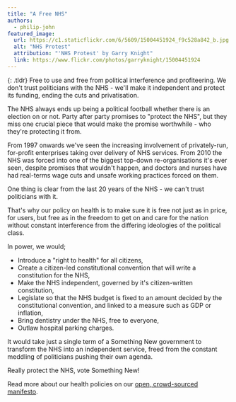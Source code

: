 ```yaml
---
title: "A Free NHS"
authors:
  - philip-john
featured_image:
  url: https://c1.staticflickr.com/6/5609/15004451924_f9c528a842_b.jpg
  alt: "NHS Protest"
  attribution: "'NHS Protest' by Garry Knight"
  link: https://www.flickr.com/photos/garryknight/15004451924
---
```


{: .tldr}
Free to use and free from political interference and profiteering. We don't trust politicians with the NHS - we'll make it independent and protect its funding, ending the cuts and privatisation.

The NHS always ends up being a political football whether there is an election on or not. Party after party promises to "protect the NHS", but they miss one crucial piece that would make the promise worthwhile - who they're protecting it from.

From 1997 onwards we've seen the increasing involvement of privately-run, for-profit enterprises taking over delivery of NHS services. From 2010 the NHS was forced into one of the biggest top-down re-organisations it's ever seen, despite promises that wouldn't happen, and doctors and nurses have had real-terms wage cuts and unsafe working practices forced on them.

One thing is clear from the last 20 years of the NHS - we can't trust politicians with it.

That's why our policy on health is to make sure it is free not just as in price, for users, but free as in the freedom to get on and care for the nation without constant interference from the differing ideologies of the political class.

In power, we would;

* Introduce a "right to health" for all citizens,
* Create a citizen-led constitutional convention that will write a constitution for the NHS,
* Make the NHS independent, governed by it's citizen-written constitution,
* Legislate so that the NHS budget is fixed to an amount decided by the constitutional convention, and linked to a measure such as GDP or inflation,
* Bring dentistry under the NHS, free to everyone,
* Outlaw hospital parking charges.

It would take just a single term of a Something New government to transform the NHS into an independent service, freed from the constant meddling of politicians pushing their own agenda.

Really protect the NHS, vote Something New!

Read more about our health policies on our [open, crowd-sourced manifesto](https://somethingnew.org.uk/manifesto/).
